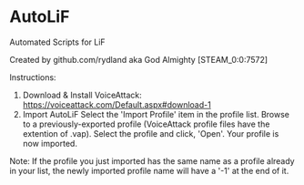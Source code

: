# AutoLiF
Automated Scripts for LiF

Created by github.com/rydland aka God Almighty [STEAM_0:0:7572]

Instructions:
1. Download & Install VoiceAttack: https://voiceattack.com/Default.aspx#download-1
2. Import AutoLiF
    Select the 'Import Profile' item in the profile list.
    Browse to a previously-exported profile (VoiceAttack profile files have the extention of .vap).
    Select the profile and click, 'Open'.
    Your profile is now imported.

Note: If the profile you just imported has the same name as a profile already in your list, the newly imported profile name will have a '-1' at the end of it. 
